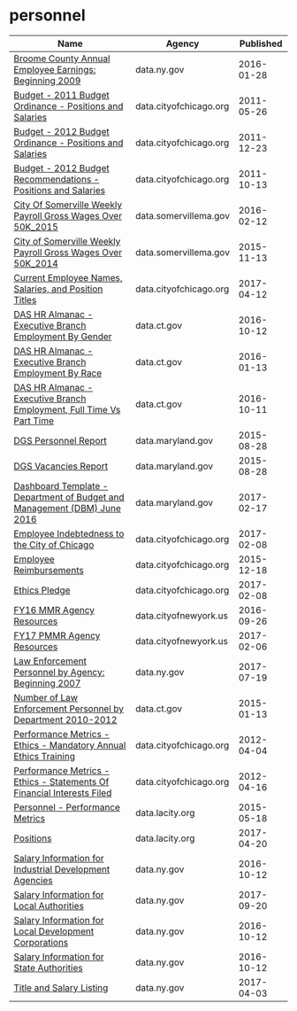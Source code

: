 # personnel

Name | Agency | Published
---- | ---- | ---------
[Broome County Annual Employee Earnings: Beginning 2009](../socrata/jie5-3b37.md) | data.ny.gov | 2016-01-28
[Budget - 2011 Budget Ordinance - Positions and Salaries](../socrata/g398-fhbm.md) | data.cityofchicago.org | 2011-05-26
[Budget - 2012 Budget Ordinance - Positions and Salaries](../socrata/4n2t-us8h.md) | data.cityofchicago.org | 2011-12-23
[Budget - 2012 Budget Recommendations - Positions and Salaries](../socrata/rdd7-bjqm.md) | data.cityofchicago.org | 2011-10-13
[City Of Somerville Weekly Payroll Gross Wages Over 50K_2015](../socrata/gby8-rz93.md) | data.somervillema.gov | 2016-02-12
[City of Somerville Weekly Payroll Gross Wages Over 50K_2014](../socrata/vkbx-ipkd.md) | data.somervillema.gov | 2015-11-13
[Current Employee Names, Salaries, and Position Titles](../socrata/xzkq-xp2w.md) | data.cityofchicago.org | 2017-04-12
[DAS HR Almanac - Executive Branch Employment By Gender](../socrata/pnyc-hkib.md) | data.ct.gov | 2016-10-12
[DAS HR Almanac - Executive Branch Employment By Race](../socrata/qm34-pq7e.md) | data.ct.gov | 2016-01-13
[DAS HR Almanac - Executive Branch Employment, Full Time Vs Part Time](../socrata/uwvi-pra7.md) | data.ct.gov | 2016-10-11
[DGS Personnel Report](../socrata/pz8k-gpmz.md) | data.maryland.gov | 2015-08-28
[DGS Vacancies Report](../socrata/etc5-t8zj.md) | data.maryland.gov | 2015-08-28
[Dashboard Template - Department of Budget and Management (DBM) June 2016](../socrata/r6ug-dr3g.md) | data.maryland.gov | 2017-02-17
[Employee Indebtedness to the City of Chicago](../socrata/pasx-mnuv.md) | data.cityofchicago.org | 2017-02-08
[Employee Reimbursements](../socrata/g5h3-jkgt.md) | data.cityofchicago.org | 2015-12-18
[Ethics Pledge](../socrata/9wf2-y3bn.md) | data.cityofchicago.org | 2017-02-08
[FY16 MMR Agency Resources](../socrata/5c95-uqu5.md) | data.cityofnewyork.us | 2016-09-26
[FY17 PMMR Agency Resources](../socrata/aagv-t6fa.md) | data.cityofnewyork.us | 2017-02-06
[Law Enforcement Personnel by Agency: Beginning 2007](../socrata/khn9-hhpq.md) | data.ny.gov | 2017-07-19
[Number of Law Enforcement Personnel by Department 2010-2012](../socrata/pkrg-nvca.md) | data.ct.gov | 2015-01-13
[Performance Metrics - Ethics - Mandatory Annual Ethics Training](../socrata/u2nq-s7gg.md) | data.cityofchicago.org | 2012-04-04
[Performance Metrics - Ethics - Statements Of Financial Interests Filed](../socrata/xx5x-8bka.md) | data.cityofchicago.org | 2012-04-16
[Personnel - Performance Metrics](../socrata/bjf9-aept.md) | data.lacity.org | 2015-05-18
[Positions](../socrata/46qe-t7np.md) | data.lacity.org | 2017-04-20
[Salary Information for Industrial Development Agencies](../socrata/9yx9-29p4.md) | data.ny.gov | 2016-10-12
[Salary Information for Local Authorities](../socrata/fx93-cifz.md) | data.ny.gov | 2017-09-20
[Salary Information for Local Development Corporations](../socrata/wryv-rizw.md) | data.ny.gov | 2016-10-12
[Salary Information for State Authorities](../socrata/unag-2p27.md) | data.ny.gov | 2016-10-12
[Title and Salary Listing](../socrata/t3vp-5tka.md) | data.ny.gov | 2017-04-03

